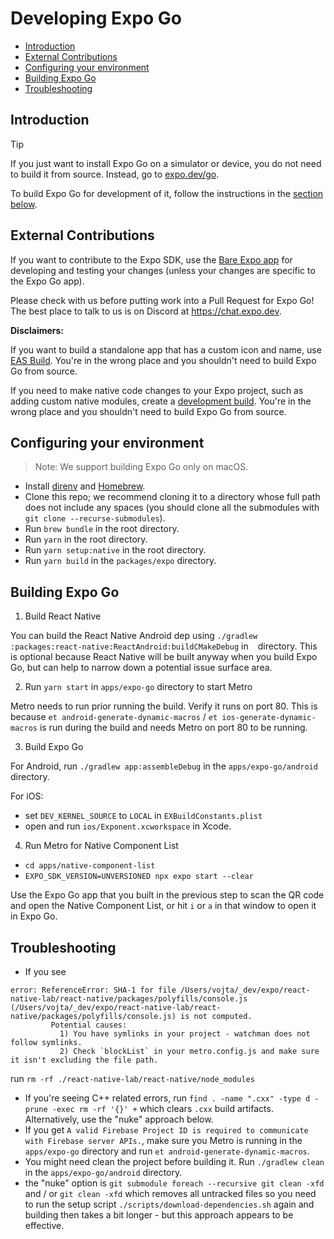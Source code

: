 # Developing Expo Go

- [Introduction](#introduction)
- [External Contributions](#external-contributions)
- [Configuring your environment](#configuring-your-environment)
- [Building Expo Go](#building-expo-go)
- [Troubleshooting](#troubleshooting)

## Introduction

> [!TIP]
> If you just want to install Expo Go on a simulator or device, you do not need to build it from source. Instead, go to [expo.dev/go](https://expo.dev/go).

To build Expo Go for development of it, follow the instructions in the [section below](#configuring-your-environment).

## External Contributions

If you want to contribute to the Expo SDK, use the [Bare Expo app](https://github.com/expo/expo/tree/main/apps/bare-expo) for developing and testing your changes (unless your changes are specific to the Expo Go app).

Please check with us before putting work into a Pull Request for Expo Go! The best place to talk to us is on Discord at https://chat.expo.dev.

**Disclaimers:**

If you want to build a standalone app that has a custom icon and name, use [EAS Build](https://docs.expo.dev/build/setup/). You're in the wrong place and you shouldn't need to build Expo Go from source.

If you need to make native code changes to your Expo project, such as adding custom native modules, create a [development build](https://docs.expo.dev/develop/development-builds/introduction/). You're in the wrong place and you shouldn't need to build Expo Go from source.

## Configuring your environment

> Note: We support building Expo Go only on macOS.

- Install [direnv](http://direnv.net/) and [Homebrew](https://brew.sh/).
- Clone this repo; we recommend cloning it to a directory whose full path does not include any spaces (you should clone all the submodules with `git clone --recurse-submodules`).
- Run `brew bundle` in the root directory.
- Run `yarn` in the root directory.
- Run `yarn setup:native` in the root directory.
- Run `yarn build` in the `packages/expo` directory.


## Building Expo Go

1. Build React Native

You can build the React Native Android dep using `./gradlew :packages:react-native:ReactAndroid:buildCMakeDebug` in `
` directory. This is optional because React Native will be built anyway when you build Expo Go, but can help to narrow down a potential issue surface area.

2. Run `yarn start` in `apps/expo-go` directory to start Metro

Metro needs to run prior running the build. Verify it runs on port 80. This is because `et android-generate-dynamic-macros` / `et ios-generate-dynamic-macros` is run during the build and needs Metro on port 80 to be running.

3. Build Expo Go

For Android, run `./gradlew app:assembleDebug` in the `apps/expo-go/android` directory.

For iOS:
- set `DEV_KERNEL_SOURCE` to `LOCAL` in `EXBuildConstants.plist`
- open and run `ios/Exponent.xcworkspace` in Xcode.

4. Run Metro for Native Component List

- `cd apps/native-component-list`
- `EXPO_SDK_VERSION=UNVERSIONED npx expo start --clear`

Use the Expo Go app that you built in the previous step to scan the QR code and open the Native Component List, or hit `i` or `a` in that window to open it in Expo Go.

## Troubleshooting

- If you see
```
error: ReferenceError: SHA-1 for file /Users/vojta/_dev/expo/react-native-lab/react-native/packages/polyfills/console.js (/Users/vojta/_dev/expo/react-native-lab/react-native/packages/polyfills/console.js) is not computed.
         Potential causes:
           1) You have symlinks in your project - watchman does not follow symlinks.
           2) Check `blockList` in your metro.config.js and make sure it isn't excluding the file path.
```

run `rm -rf ./react-native-lab/react-native/node_modules`

- If you're seeing C++ related errors, run `find . -name ".cxx" -type d -prune -exec rm -rf '{}' +` which clears `.cxx` build artifacts. Alternatively, use the "nuke" approach below.
- If you get `A valid Firebase Project ID is required to communicate with Firebase server APIs.`, make sure you Metro is running in the `apps/expo-go` directory and run `et android-generate-dynamic-macros`.
- You might need clean the project before building it. Run `./gradlew clean` in the `apps/expo-go/android` directory.
- the "nuke" option is `git submodule foreach --recursive git clean -xfd` and / or `git clean -xfd` which removes all untracked files so you need to run the setup script `./scripts/download-dependencies.sh` again and building then takes a bit longer - but this approach appears to be effective.
